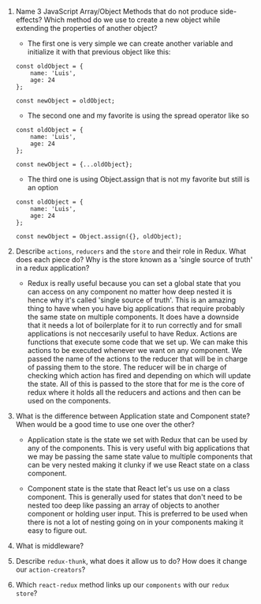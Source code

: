 1.  Name 3 JavaScript Array/Object Methods that do not produce side-effects? Which method do we use to create a new object while extending the properties of another object?

    * The first one is very simple we can create another variable and initialize it with that previous object like this:

    ```
    const oldObject = {
        name: 'Luis',
        age: 24
    };

    const newObject = oldObject;
    ```

    * The second one and my favorite is using the spread operator like so

    ```
    const oldObject = {
        name: 'Luis',
        age: 24
    };

    const newObject = {...oldObject};
    ```

    * The third one is using Object.assign that is not my favorite but still is an option

    ```
    const oldObject = {
        name: 'Luis',
        age: 24
    };

    const newObject = Object.assign({}, oldObject);
    ```


1.  Describe `actions`, `reducers` and the `store` and their role in Redux. What does each piece do? Why is the store known as a 'single source of truth' in a redux application?

    * Redux is really useful because you can set a global state that you can access on any component no matter how deep nested it is hence why it's called 'single source of truth'. This is an amazing thing to have when you have big applications that require probably the same state on multiple components. It does have a downside that it needs a lot of boilerplate for it to run correctly and for small applications is not neccesarily useful to have Redux. Actions are functions that execute some code that we set up. We can make this actions to be executed whenever we want on any component. We passed the name of the actions to the reducer that will be in charge of passing them to the store. The reducer will be in charge of checking which action has fired and depending on which will update the state. All of this is passed to the store that for me is the core of redux where it holds all the reducers and actions and then can be used on the components.

1.  What is the difference between Application state and Component state? When would be a good time to use one over the other?

    * Application state is the state we set with Redux that can be used by any of the components. This is very useful with big applications that we may be passing the same state value to multiple components that can be very nested making it clunky if we use React state on a class component.

    * Component state is the state that React let's us use on a class component. This is generally used for states that don't need to be nested too deep like passing an array of objects to another component or holding user input. This is preferred to be used when there is not a lot of nesting going on in your components making it easy to figure out.

1.  What is middleware?
1.  Describe `redux-thunk`, what does it allow us to do? How does it change our `action-creators`?
1.  Which `react-redux` method links up our `components` with our `redux store`?
